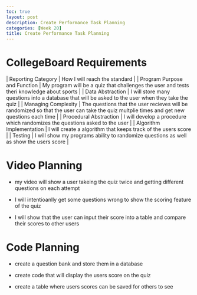 ```yaml
---
toc: true
layout: post
description: Create Performance Task Planning
categories: [Week 20]
title: Create Performance Task Planning
---
```


# CollegeBoard Requirements

| Reporting Category | How I will reach the standard |
| Program Purpose and Function | My program will be a quiz that challenges the user and tests theri knowledge about sports |
| Data Abstraction | I will store many questions into a database that will be asked to the user when they take the quiz |
| Managing Complexity | The questions that the user recieves will be randomized so that the user can take the quiz multplie times and get new questions each time |
| Procedural Abstraction | I will develop a procedure which randomizes the questions asked to the user |
| Algorithm Implementation | I will create a algorithm that keeps track of the users score |
| Testing | I will show my programs ability to randomize questions as well as show the users score |



# Video Planning

- my video will show a user takeing the quiz twice and getting different questions on each attempt

- I will intentioanlly get some questions wrong to show the scoring feature of the quiz

- I will show that the user can input their score into a table and compare their scores to other users

# Code Planning

- create a question bank and store them in a database

- create code that will display the users score on the quiz

- create a table where users scores can be saved for others to see
